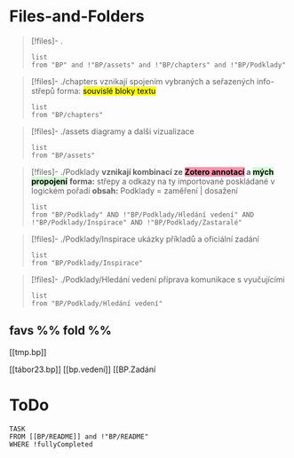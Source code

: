 
# Files-and-Folders 

> [!files]- .
> ```dataview
> list
> from "BP" and !"BP/assets" and !"BP/chapters" and !"BP/Podklady"

> [!files]- ./chapters
> vznikají spojením vybraných a seřazených info-střepů 
forma: <mark class="hltr-blue">souvislé bloky textu</mark>
> ```dataview
> list
> from "BP/chapters"

> [!files]- ./assets
> diagramy a dalši vizualizace
> ```dataview
> list
> from "BP/assets"

> [!files]- ./Podklady
> **vznikají kombinací ze <mark style="background: #FF5582A6;">Zotero annotací</mark> a <mark style="background: #BBFABBA6;">mých propojení</mark>**
**forma:** střepy a odkazy na ty importované poskládané v logickém pořadí
**obsah:** Podklady = zaměření | dosažení
> ```dataview
> list
> from "BP/Podklady" AND !"BP/Podklady/Hledání vedení" AND !"BP/Podklady/Inspirace" AND !"BP/Podklady/Zastaralé"
> ```

> [!files]- ./Podklady/Inspirace
> ukázky příkladů a oficiální zadání
> ```dataview
> list
> from "BP/Podklady/Inspirace"

> [!files]- ./Podklady/Hledání vedení
> příprava komunikace s vyučujícími
> ```dataview
> list
> from "BP/Podklady/Hledání vedení"

## favs %% fold %%
[[tmp.bp]]

[[tábor23.bp]]
[[bp.vedení]]
[[BP.Zadání


# ToDo 
```dataview
TASK
FROM [[BP/README]] and !"BP/README"
WHERE !fullyCompleted 
```



